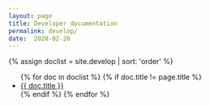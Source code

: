 ```yaml
---
layout: page
title: Developer documentation
permalink: develop/
date:  2020-02-20
---
```


{% assign doclist = site.develop | sort: 'order' %}
<ul>
    {% for doc in doclist %}
        {% if doc.title != page.title %}
            <li><a href="{{ doc.url }}">{{ doc.title }}</a></li>
        {% endif %}
    {% endfor %}
</ul>
